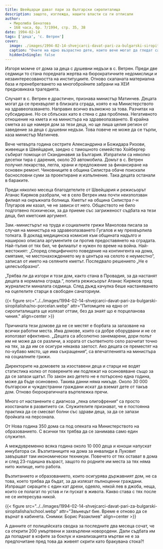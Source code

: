 ```yaml
---
title: Швейцарци дават пари за български сиропиталища
description: защото, изглежда, нашите власти са ги отписали
author: 
  - Миролюба Бенатова
  - 168 часа, бр. 7/1994, стр. 35, 38
date: 1994-02-14
tags: ['деца', 'с. Ветрен']
cover:
  image: ./images/1994-02-14-shvejcarci-davat-pari-za-bulgarski-siropitalisha/cover.webp
  caption: "Очите на едно възрастно дете, които вече могат да гледат само тъжно. Снимка: Борис Разаклиев"
  hiddenInSingle: false
---
```


Изгоря момче от дома за деца с душевни недъзи в с. Ветрен. Преди две седмици то стана поредната жертва на бюрократичните недомислици и незаинтересоваността на институциите. Отново скапаната материална база и пренебрегването на многобройните забрани на ХЕИ предизвикаха трагедията.

Случаят в с. Ветрен е драстичен, признава министър Матинчев. Децата могат да се прехвърлят в близката сграда, която е на Министерството на здравеопазването. Направих всичко възможно за това. Разчитах на субсидиране. Но се сблъсках като в стена с два проблема. Негативното отношение на кмета и на министъра на здравеопазването. В крайна сметка аз ще намеря дом за тези деца, но ще лиша целия регион от заведение за деца с душевни недъзи. Това повече не може да се търпи, каза министър Матинчев.

Вече четвърта година сестрите Александрина и Божидара Ризови, живеещи в Швейцария, заедно с тамошното семейство Хойбергер събират помощи от Скандинавия за България. Изпратили са няколко десетки тира с дарения, около 20 автомобила. Домът в с. Ветрен получил лекарства, легла, храни и предложение за финансиране на основен ремонт. Чиновниците в община Силистра обаче поискали баснословни суми за проектиране и изпълнение. Така децата останали в бараките.

Преди няколко месеца благодетелите от Швейцария и режисьорът Атанас Киряков разбрали, че в село Ветрен има почти неизползван филиал на окръжната болница. Кметът на община Силистра г-н Плугаров им казал, че не зависи от него. Обществото не било подготвено психически, за да приеме със загриженост съдбата на тези деца, бил кметския аргумент.

Зам.-министърът на труда и социалните грижи Манолова писала за случая на министъра на здравеопазването Гугалов и му прехвърлила топката. В доклад медицинска комисия към общината надълго и нашироко описала аргументите си против предоставянето на сградата. Най-тъпия от тях бил, че филиалът е нужен по време на война. Най-жестокият: „Според специфичното поведение на контингента на дома, смятаме, че местонахождението му в центъра на селото е неуместно“, записал от името на селяните кметът. Последвало решението „Не е целесъобразно“.

„Трябва ли да изгори и този дом, както стана в Провадия, за да настанят децата в нормална сграда.“, попита режисьорът Атанас Киряков пред журналисти миналата седмица. След дъжд качулка беше настаняването на оцелелите старци в свободен санаториум.

{{< figure src="../../images/1994-02-14-shvejcarci-davat-pari-za-bulgarski-siropitalisha/no-porcelan.webp" attr="Питомците на едно от сиропиталищата ще излязат оттам, без да знаят що е порцеланова чиния." align=center >}}

Причината тези домове да не се местят е борбата за запазване на всички работни места. Има домове, които са добре оборудвани и не се използват ефективно. „Децата са абсолютно занемарени, дори полът им не може да се различи, а хората от съответното село разчитат точно на тях, за да им се осигури някаква заетост. Ако децата се преместят на по-хубаво място, ще има съкращения“, са впечатленията на министъра на социалните грижи.

Директорите на домовете за изоставени деца и старци не водят статистика колко от поверените им подлежат на осиновяване също за да се запази щатът. По закон ако детето не е потърсено една година, може да бъде осиновено. Такива данни няма никъде. Около 30 000 български и чуждестранни граждани искат да вземат дете от такъв дом. Отново бюрократичната въртележка пречи.

Много от настанените с диагноза „лека олигофрения“ са просто изостанали в развитието си. Служителите признават, че е постоянна практика да се смесват болни със здрави деца, за да се запази бройката на персонала.

От Нова година 350 дома са под опеката на Министерството на образованието. С всички тях трябва да се занимава само един служител. 

А междувременно всяка година около 10 000 деца и юноши напускат инкубатора си. Възпитаниците на дома за инвалиди в Луковит завършват там икономически техникум. Повечето от тях остават в дома и след 23-годишна възраст, защото по родните им места за тях няма нито жилище, нито работа.

Възпитанието и образованието, които осигурява държавният дом, не са това, което трябва да бъдат, за да излязат пълноценни граждани. Изпращат сираците с един кат дрехи, одеяло, някой лев в джоба, неща, които се полагат по устав и ги пускат в живота. Какво става с тях после не се интересува никой.

{{< figure src="../../images/1994-02-14-shvejcarci-davat-pari-za-bulgarski-siropitalisha/school.webp" attr="Звънецът бие. Време е отново да се върнат в кабинета. Снимки: Борис Разаклиев" align=center >}}

А данните от полицейската сводка за последните два месеца сочат, че са открити 200 умъртвени и захвърлени новородени. Дали съдбата им да попаднат в кофите за боклук и канализацията мъртви не е за предпочитане пред това да живеят скрити като бракувана стока?!
